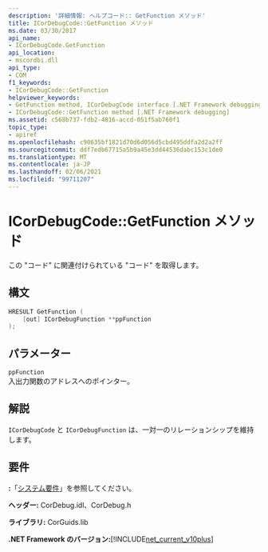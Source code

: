```yaml
---
description: '詳細情報: ヘルプコード:: GetFunction メソッド'
title: ICorDebugCode::GetFunction メソッド
ms.date: 03/30/2017
api_name:
- ICorDebugCode.GetFunction
api_location:
- mscordbi.dll
api_type:
- COM
f1_keywords:
- ICorDebugCode::GetFunction
helpviewer_keywords:
- GetFunction method, ICorDebugCode interface [.NET Framework debugging]
- ICorDebugCode::GetFunction method [.NET Framework debugging]
ms.assetid: c568b737-fdb2-4816-accd-051f5ab760f1
topic_type:
- apiref
ms.openlocfilehash: c90635bf1821d70d6d056d5cbd495ddfa2d2a2ff
ms.sourcegitcommit: ddf7edb67715a5b9a45e3dd44536dabc153c1de0
ms.translationtype: MT
ms.contentlocale: ja-JP
ms.lasthandoff: 02/06/2021
ms.locfileid: "99711207"
---
```

# <a name="icordebugcodegetfunction-method"></a>ICorDebugCode::GetFunction メソッド

この "コード" に関連付けられている "コード" を取得します。  
  
## <a name="syntax"></a>構文  
  
```cpp  
HRESULT GetFunction (  
    [out] ICorDebugFunction **ppFunction  
);  
```  
  
## <a name="parameters"></a>パラメーター  

 `ppFunction`  
 入出力関数のアドレスへのポインター。  
  
## <a name="remarks"></a>解説  

 `ICorDebugCode` と `ICorDebugFunction` は、一対一のリレーションシップを維持します。  
  
## <a name="requirements"></a>要件  

 **:**「[システム要件](../../get-started/system-requirements.md)」を参照してください。  
  
 **ヘッダー:** CorDebug.idl、CorDebug.h  
  
 **ライブラリ:** CorGuids.lib  
  
 **.NET Framework のバージョン:**[!INCLUDE[net_current_v10plus](../../../../includes/net-current-v10plus-md.md)]

